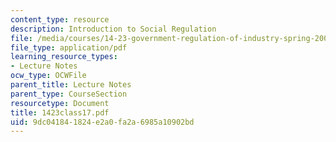 ```yaml
---
content_type: resource
description: Introduction to Social Regulation
file: /media/courses/14-23-government-regulation-of-industry-spring-2003/9dc041841824e2a0fa2a6985a10902bd_1423class17.pdf
file_type: application/pdf
learning_resource_types:
- Lecture Notes
ocw_type: OCWFile
parent_title: Lecture Notes
parent_type: CourseSection
resourcetype: Document
title: 1423class17.pdf
uid: 9dc04184-1824-e2a0-fa2a-6985a10902bd
---
```

